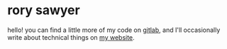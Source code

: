 # rory sawyer

hello! you can find a little more of my code on [gitlab](https://gitlab.com/soryrawyer), and I'll occasionally write about technical things on [my website](https://sawyer.dev/).
